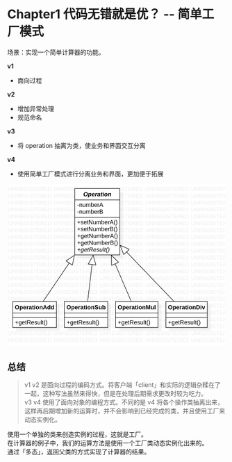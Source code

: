 # Chapter1 代码无错就是优？ -- 简单工厂模式

场景：实现一个简单计算器的功能。

**v1**

- 面向过程

**v2**

- 增加异常处理
- 规范命名

**v3**

- 将 operation 抽离为类，使业务和界面交互分离

**v4**

- 使用简单工厂模式进行分离业务和界面，更加便于拓展

<p align="center">
<img src="https://raw.githubusercontent.com/rovast/rovast-github-assets/master/images/uml_201811062124.jpg" 
  width="500">
</p>


## 总结

> v1 v2 是面向过程的编码方式。将客户端「client」和实际的逻辑杂糅在了一起，这种写法虽然来得快，但是在处理后期需求更改时较为吃力。<br>
> v3 v4 使用了面向对象的编程方式。不同的是 v4 将各个操作类抽离出来，这样再后期增加新的运算时，并不会影响到已经完成的类，并且使用工厂来动态实例化。

使用一个单独的类来创造实例的过程，这就是工厂。<br>
在计算器的例子中，我们的运算方法是使用一个工厂类动态实例化出来的。<br>
通过「多态」，返回父类的方式实现了计算器的结果。<br>
